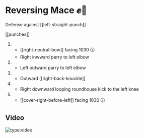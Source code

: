 # Reversing Mace ✊🔄

Defense against [[left-straight-punch]]

[[punches]]

1. - [[right-neutral-bow]] facing 1030 🕥
   - Right inwward parry to left elbow
2. - Left outward parry to left elbow
3. - Outward [[right-back-knuckle]]
4. - Right downward looping roundhouse kick to the left knee
5. - [[cover-right-before-left]] facing 1030 🕥

## Video

![type:video](https://www.youtube.com/embed/IXZ6kr4VHQw?start=306&end=322)
